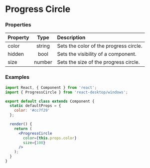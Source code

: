 # Progress Circle

### Properties

Property            | Type         | Description
:------------------ | :-----------:| :----------
color               | string       | Sets the color of the progress circle.
hidden              | bool         | Sets the visibility of a component.
size                | number       | Sets the size of the progress circle.

### Examples

```jsx
import React, { Component } from 'react';
import { ProgressCircle } from 'react-desktop/windows';

export default class extends Component {
  static defaultProps = {
    color: '#cc7f29'
  };

  render() {
    return (
      <ProgressCircle
        color={this.props.color}
        size={100}
      />
    );
  }
}
```
